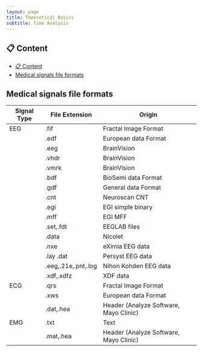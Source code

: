 ```yaml
---
layout: page
title: Theoretical Basics
subtitle: Time Analysis
---
```


## 📋 Content
- [📋 Content](#-content)
- [Medical signals file formats](#medical-signals-file-formats)


## Medical signals file formats

| Signal Type | File Extension       | Origin                                         |
|-------------|----------------------|------------------------------------------------|
| EEG         | .fif                 | Fractal Image Format                           |  
|             | .edf                 | European data Format                           |
|             | .eeg                 | BrainVision                                    |
|             | .vhdr                | BrainVision                                    |
|             | .vmrk                | BrainVision                                    |      
|             | .bdf                 | BioSemi data Format                            |
|             | .gdf                 | General data Format                            |
|             | .cnt                 | Neuroscan CNT                                  |
|             | .egi                 | EGI simple binary                              |
|             | .mff                 | EGI MFF                                        |
|             | .set,.fdt            | EEGLAB files                                   |
|             | .data                | Nicolet                                        |
|             | .nxe                 | eXimia EEG data                                |
|             | .lay .dat            | Persyst EEG data                               |
|             | .eeg,.21e,.pnt,.log  | Nihon Kohden EEG data                          |
|             | .xdf,.xdfz           | XDF data                                       |
| ECG         | .qrs                 | Fractal Image Format                           |  
|             | .xws                 | European data Format                           |
|             | .dat,.hea            | Header (Analyze Software, Mayo Clinic)         |
| EMG         | .txt                 | Text                                           |  
|             | .mat,.hea            | Header (Analyze Software, Mayo Clinic)         |